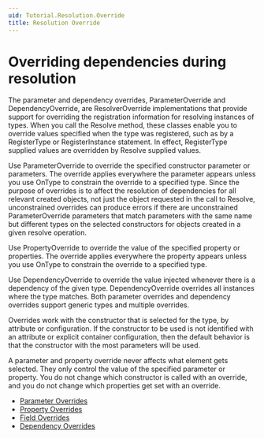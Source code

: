 ```yaml
---
uid: Tutorial.Resolution.Override
title: Resolution Override
---
```


# Overriding dependencies during resolution

The parameter and dependency overrides, ParameterOverride and DependencyOverride, are ResolverOverride implementations that provide support for overriding the registration information for resolving instances of types. When you call the Resolve method, these classes enable you to override values specified when the type was registered, such as by a RegisterType or RegisterInstance statement. In effect, RegisterType supplied values are overridden by Resolve supplied values.

Use ParameterOverride to override the specified constructor parameter or parameters. The override applies everywhere the parameter appears unless you use OnType to constrain the override to a specified type. Since the purpose of overrides is to affect the resolution of dependencies for all relevant created objects, not just the object requested in the call to Resolve, unconstrained overrides can produce errors if there are unconstrained ParameterOverride parameters that match parameters with the same name but different types on the selected constructors for objects created in a given resolve operation.

Use PropertyOverride to override the value of the specified property or properties. The override applies everywhere the property appears unless you use OnType to constrain the override to a specified type.

Use DependencyOverride to override the value injected whenever there is a dependency of the given type. DependencyOverride overrides all instances where the type matches. Both parameter overrides and dependency overrides support generic types and multiple overrides.

Overrides work with the constructor that is selected for the type, by attribute or configuration. If the constructor to be used is not identified with an attribute or explicit container configuration, then the default behavior is that the constructor with the most parameters will be used.

A parameter and property override never affects what element gets selected. They only control the value of the specified parameter or property. You do not change which constructor is called with an override, and you do not change which properties get set with an override.

* [Parameter Overrides](xref:Tutorial.Resolution.Override.Parameter)
* [Property Overrides](xref:Tutorial.Resolution.Override.Property)
* [Field Overrides](xref:Tutorial.Resolution.Override.Field)
* [Dependency Overrides](xref:Tutorial.Resolution.Override.Dependency)

